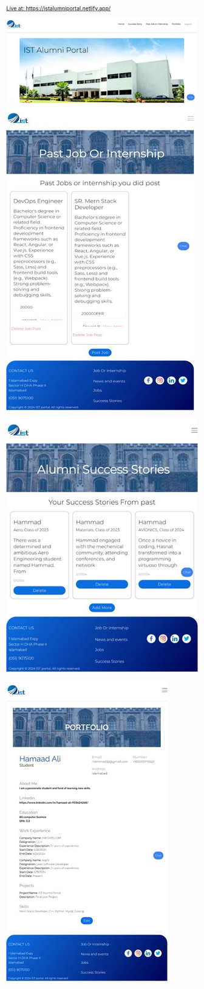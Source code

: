 <style>
  .single-line-img {
    display: block;
    margin-top: 10px;
  }
</style>

<a href="https://istalumniportal.netlify.app/"  target="_blank">
  Live at: https://istalumniportal.netlify.app/
</a>
<br />
<img src="https://github.com/Haider056/Alumni-Portal-System/blob/master/public/images/ist1.jpeg" class="single-line-img" />
<img src="https://github.com/Haider056/Alumni-Portal-System/blob/master/public/images/ist2.jpeg" class="single-line-img" />
<img src="https://github.com/Haider056/Alumni-Portal-System/blob/master/public/images/ist3.jpeg" class="single-line-img" />
<img src="https://github.com/Haider056/Alumni-Portal-System/blob/master/public/images/ist4.jpeg" class="single-line-img" />
